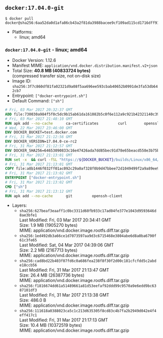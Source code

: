 ## `docker:17.04.0-git`

```console
$ docker pull docker@sha256:6aa52da0d1afa86cb43a2f81da3988bacee9cf109ad115cd1716dff91c670973
```

-	Platforms:
	-	linux; amd64

### `docker:17.04.0-git` - linux; amd64

-	Docker Version: 1.12.6
-	Manifest MIME: `application/vnd.docker.distribution.manifest.v2+json`
-	Total Size: **40.8 MB (40833724 bytes)**  
	(compressed transfer size, not on-disk size)
-	Image ID: `sha256:3f7c860df81fa02321d9a08f5aa696ee593cbab40652b0991de3fa53db642cb7`
-	Entrypoint: `["docker-entrypoint.sh"]`
-	Default Command: `["sh"]`

```dockerfile
# Fri, 03 Mar 2017 20:32:37 GMT
ADD file:730030a984f5f0c5dc9b15ab61da161082b5c0f6e112a9c921b42321140c3927 in / 
# Fri, 03 Mar 2017 21:48:10 GMT
RUN apk add --no-cache 		ca-certificates 		curl 		openssl
# Wed, 22 Mar 2017 23:46:00 GMT
ENV DOCKER_BUCKET=test.docker.com
# Fri, 31 Mar 2017 21:12:56 GMT
ENV DOCKER_VERSION=17.04.0-ce-rc2
# Fri, 31 Mar 2017 21:12:57 GMT
ENV DOCKER_SHA256=64653090833c16e47426ada7dd85bec91d78e65beacd558e3b75ba4950e7be79
# Fri, 31 Mar 2017 21:13:01 GMT
RUN set -x 	&& curl -fSL "https://${DOCKER_BUCKET}/builds/Linux/x86_64/docker-${DOCKER_VERSION}.tgz" -o docker.tgz 	&& echo "${DOCKER_SHA256} *docker.tgz" | sha256sum -c - 	&& tar -xzvf docker.tgz 	&& mv docker/* /usr/local/bin/ 	&& rmdir docker 	&& rm docker.tgz 	&& docker -v
# Fri, 31 Mar 2017 21:13:01 GMT
COPY file:a8b1446f032ff01ac092c29a0af328f0b9d47bbee72d1049499f2a9a89ee988a in /usr/local/bin/ 
# Fri, 31 Mar 2017 21:13:02 GMT
ENTRYPOINT ["docker-entrypoint.sh"]
# Fri, 31 Mar 2017 21:13:02 GMT
CMD ["sh"]
# Fri, 31 Mar 2017 21:13:12 GMT
RUN apk add --no-cache 		git 		openssh-client
```

-	Layers:
	-	`sha256:627beaf3eaaff1c0bc3311d60fb933c17ad04fe377e1043d9593646d8ae3bfe1`  
		Last Modified: Fri, 03 Mar 2017 20:34:41 GMT  
		Size: 1.9 MB (1905270 bytes)  
		MIME: application/vnd.docker.image.rootfs.diff.tar.gzip
	-	`sha256:1ed492db3a66ce1d7073597aa9d3c6715468e3804abe6d8a0ba6790f61c3fe65`  
		Last Modified: Sat, 04 Mar 2017 04:39:06 GMT  
		Size: 2.2 MB (2167713 bytes)  
		MIME: application/vnd.docker.image.rootfs.diff.tar.gzip
	-	`sha256:cad8bd22b403f07fd6c0a686fea238f8f30f2d00c181cfcfdd5c2abde18ccb56`  
		Last Modified: Fri, 31 Mar 2017 21:13:47 GMT  
		Size: 26.4 MB (26387736 bytes)  
		MIME: application/vnd.docker.image.rootfs.diff.tar.gzip
	-	`sha256:f1816674dd61a51489661a81d53eefaf92ddd99c9570a9e6edd9bc6387101df3`  
		Last Modified: Fri, 31 Mar 2017 21:13:38 GMT  
		Size: 486.0 B  
		MIME: application/vnd.docker.image.rootfs.diff.tar.gzip
	-	`sha256:111618a0388023ca5c1c213d635305f8cd83c4b7fa2b2949d042e4f4eff417c1`  
		Last Modified: Fri, 31 Mar 2017 21:17:13 GMT  
		Size: 10.4 MB (10372519 bytes)  
		MIME: application/vnd.docker.image.rootfs.diff.tar.gzip
